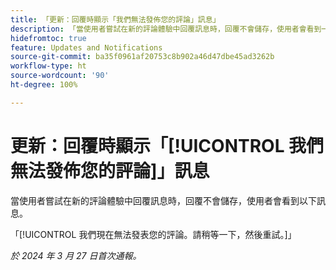 ```yaml
---
title: 「更新：回覆時顯示「我們無法發佈您的評論」訊息」
description: 「當使用者嘗試在新的評論體驗中回覆訊息時，回覆不會儲存，使用者會看到一條訊息。」
hidefromtoc: true
feature: Updates and Notifications
source-git-commit: ba35f0961af20753c8b902a46d47dbe45ad3262b
workflow-type: ht
source-wordcount: '90'
ht-degree: 100%

---
```



# 更新：回覆時顯示「[!UICONTROL 我們無法發佈您的評論]」訊息

當使用者嘗試在新的評論體驗中回覆訊息時，回覆不會儲存，使用者會看到以下訊息。

「[!UICONTROL 我們現在無法發表您的評論。請稍等一下，然後重試。]」

_於 2024 年 3 月 27 日首次通報。_

